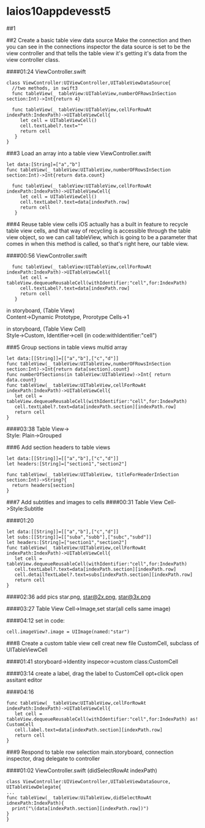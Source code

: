 # laios10appdevesst5
##1

##2 Create a basic table view data source
Make the connection and then you can see in the connections inspector the data source is set to
be the view controller and that tells the table view it's getting it's data from the view controller class.  

####01:24
ViewController.swift
```
class ViewController:UIViewController,UITableViewDataSource{
  //two methods, in swift3
  func tableView(_ tableView:UITableView,numberOFRowsInSection section:Int)->Int{return 4}
  
  func tableView(_ tableView:UITableView,cellForRowAt indexPath:IndexPath)->UITableViewCell{
     let cell = UITableViewCell()
     cell.textLabel?.text=""
     return cell
   }
}
```
###3 Load an array into a table view
ViewController.swift
```
let data:[String]=["a","b"]
func tableView(_ tableView:UITableView,numberOFRowsInSection section:Int)->Int{return data.count}

  func tableView(_ tableView:UITableView,cellForRowAt indexPath:IndexPath)->UITableViewCell{
     let cell = UITableViewCell()
     cell.textLabel?.text=data[indexPath.row]
     return cell
   }
```
###4 Reuse table view cells
iOS actually has a built in feature to recycle table view cells, and that way of recycling is accessible through the table view object, so we can call tableView, which is going to be a parameter that comes in when this method is called, so that's right here, our table view.  

####00:56
ViewController.swift
```
  func tableView(_ tableView:UITableView,cellForRowAt indexPath:IndexPath)->UITableViewCell{
     let cell = tableView.dequeueReusableCell(withIdentifier:"cell",for:IndexPath)
     cell.textLabel?.text=data[indexPath.row]
     return cell
   }
```
in storyboard, (Table View)  
Content->Dynamic Prototype, Prorotype Cells->1  

in storyboard, (Table View Cell)  
Style->Custom, Identifier->cell  (in code:withIdentifier:"cell")  

###5 Group sections in table views
multid array
```
let data:[[String]]=[["a","b"],["c","d"]]
func tableView(_ tableView:UITableView,numberOFRowsInSection section:Int)->Int{return data[section].count}
func numberOfSections(in tableView:UITableView)->Int{ return data.count}
func tableView(_ tableView:UITableView,cellForRowAt indexPath:IndexPath)->UITableViewCell{
   let cell = tableView.dequeueReusableCell(withIdentifier:"cell",for:IndexPath)
   cell.textLabel?.text=data[indexPath.section][indexPath.row]
   return cell
}
```
####03:38
Table View->  
Style: Plain->Grouped


###6 Add section headers to table views
```
let data:[[String]]=[["a","b"],["c","d"]]
let headers:[String]=["section1","section2"]

func tableView(_ tableView:UITableView, titleForHeaderInSection section:Int)->String?{
  return headers[section]
}
```
###7 Add subtitles and images to cells
####00:31
Table View Cell->Style:Subtitle

####01:20
```
let data:[[String]]=[["a","b"],["c","d"]]
let subs:[[String]]=[["suba","subb"],["subc","subd"]]
let headers:[String]=["section1","section2"]
func tableView(_ tableView:UITableView,cellForRowAt indexPath:IndexPath)->UITableViewCell{
   let cell = tableView.dequeueReusableCell(withIdentifier:"cell",for:IndexPath)
   cell.textLabel?.text=data[indexPath.section][indexPath.row]
   cell.detailTextLabel?.text=subs[indexPath.section][indexPath.row]
   return cell
}
```
####02:36 add pics
star.png, star@2x.png, star@3x.png  


####03:27
Table View Cell->Image,set star(all cells same image)  

####04:12
set in code:
```
cell.imageView?.image = UIImage(named:"star")
```

###8 Create a custom table view cell
creat new file CustomCell, subclass of UITableViewCell

####01:41
storyboard->Identity inspecor->custom class:CustomCell   

####03:14
create a  label, drag the label to CustomCell  opt+click open assitant editor  

####04:16
```
func tableView(_ tableView:UITableView,cellForRowAt indexPath:IndexPath)->UITableViewCell{
   let cell = tableView.dequeueReusableCell(withIdentifier:"cell",for:IndexPath) as! CustomCell
   cell.label.text=data[indexPath.section][indexPath.row]
   return cell
}
```
###9 Respond to table row selection
main.storyboard, connection inspector, drag delegate to controller

####01:02
ViewController.swift (didSelectRowAt indexPath)
```
class ViewController:UIViewController,UITableViewDataSource, UITableViewDelegate{
...
func tableView(_ tableView:UiTableView,didSelectRowAt idnexPath:IndexPath){
  print("\(data[indexPath.section][indexPath.row])")
}
}
```


